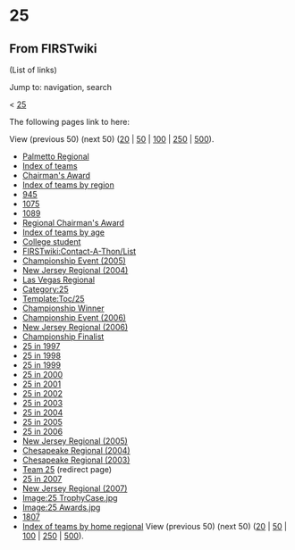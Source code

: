 # 25

## From FIRSTwiki

(List of links)

Jump to: navigation, search

< [25](/index.php?title=25&redirect=no "25")

The following pages link to here:

View (previous 50) (next 50) ([20](/index.php?title=Special:Whatlinkshere/25&limit=20&from=0 "Special:Whatlinkshere/25") | [50](/index.php?title=Special:Whatlinkshere/25&limit=50&from=0 "Special:Whatlinkshere/25") | [100](/index.php?title=Special:Whatlinkshere/25&limit=100&from=0 "Special:Whatlinkshere/25") | [250](/index.php?title=Special:Whatlinkshere/25&limit=250&from=0 "Special:Whatlinkshere/25") | [500](/index.php?title=Special:Whatlinkshere/25&limit=500&from=0 "Special:Whatlinkshere/25")).

- [Palmetto Regional](Palmetto_Regional "Palmetto Regional")
- [Index of teams](Index_of_teams "Index of teams")
- [Chairman's Award](Chairman%27s_Award "Chairman's Award")
- [Index of teams by region](Index_of_teams_by_region "Index of teams by region")
- [945](945 "945")
- [1075](1075 "1075")
- [1089](1089 "1089")
- [Regional Chairman's Award](Regional_Chairman%27s_Award "Regional Chairman's Award")
- [Index of teams by age](Index_of_teams_by_age "Index of teams by age")
- [College student](College_student "College student")
- [FIRSTwiki:Contact-A-Thon/List](FIRSTwiki:Contact-A-Thon/List "FIRSTwiki:Contact-A-Thon/List")
- [Championship Event (2005)](Championship_Event_%282005%29 "Championship Event \(2005\)")
- [New Jersey Regional (2004)](New_Jersey_Regional_%282004%29 "New Jersey Regional \(2004\)")
- [Las Vegas Regional](Las_Vegas_Regional "Las Vegas Regional")
- [Category:25](Category:25 "Category:25")
- [Template:Toc/25](Template:Toc/25 "Template:Toc/25")
- [Championship Winner](Championship_Winner "Championship Winner")
- [Championship Event (2006)](Championship_Event_%282006%29 "Championship Event \(2006\)")
- [New Jersey Regional (2006)](New_Jersey_Regional_%282006%29 "New Jersey Regional \(2006\)")
- [Championship Finalist](Championship_Finalist "Championship Finalist")
- [25 in 1997](25_in_1997 "25 in 1997")
- [25 in 1998](25_in_1998 "25 in 1998")
- [25 in 1999](25_in_1999 "25 in 1999")
- [25 in 2000](25_in_2000 "25 in 2000")
- [25 in 2001](25_in_2001 "25 in 2001")
- [25 in 2002](25_in_2002 "25 in 2002")
- [25 in 2003](25_in_2003 "25 in 2003")
- [25 in 2004](25_in_2004 "25 in 2004")
- [25 in 2005](25_in_2005 "25 in 2005")
- [25 in 2006](25_in_2006 "25 in 2006")
- [New Jersey Regional (2005)](New_Jersey_Regional_%282005%29 "New Jersey Regional \(2005\)")
- [Chesapeake Regional (2004)](Chesapeake_Regional_%282004%29 "Chesapeake Regional \(2004\)")
- [Chesapeake Regional (2003)](Chesapeake_Regional_%282003%29 "Chesapeake Regional \(2003\)")
- [Team 25](/index.php?title=Team_25&redirect=no "Team 25") (redirect page)
- [25 in 2007](25_in_2007 "25 in 2007")
- [New Jersey Regional (2007)](New_Jersey_Regional_%282007%29 "New Jersey Regional \(2007\)")
- [Image:25 TrophyCase.jpg](Image:25_TrophyCase.jpg "Image:25 TrophyCase.jpg")
- [Image:25 Awards.jpg](Image:25_Awards.jpg "Image:25 Awards.jpg")
- [1807](1807 "1807")
- [Index of teams by home regional](Index_of_teams_by_home_regional "Index of teams by home regional") View (previous 50) (next 50) ([20](/index.php?title=Special:Whatlinkshere/25&limit=20&from=0 "Special:Whatlinkshere/25") | [50](/index.php?title=Special:Whatlinkshere/25&limit=50&from=0 "Special:Whatlinkshere/25") | [100](/index.php?title=Special:Whatlinkshere/25&limit=100&from=0 "Special:Whatlinkshere/25") | [250](/index.php?title=Special:Whatlinkshere/25&limit=250&from=0 "Special:Whatlinkshere/25") | [500](/index.php?title=Special:Whatlinkshere/25&limit=500&from=0 "Special:Whatlinkshere/25")).
